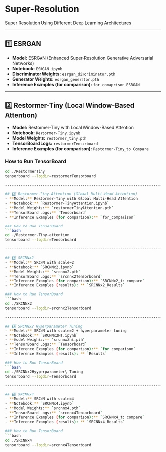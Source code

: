 # Super-Resolution
Super Resolution Using Different Deep Learning Architectures

-----------------------------------------------------------------------------------

## 1️⃣ ESRGAN
- **Model:** ESRGAN (Enhanced Super-Resolution Generative Adversarial Networks)  
- **Notebook:** `ESRGAN.ipynb`  
- **Discriminator Weights:** `esrgan_discriminator.pth`  
- **Generator Weights:** `esrgan_generator.pth`  
- **Inference Examples (for comparison):** `for_comaprison_ESRGAN`

-----------------------------------------------------------------------------------

## 2️⃣ Restormer-Tiny (Local Window-Based Attention)
- **Model:** Restormer-Tiny with Local Window-Based Attention  
- **Notebook:** `Restormer-Tiny.ipynb`  
- **Model Weights:** `restormer_tiny.pth`  
- **TensorBoard Logs:** `restormerTensorboard`  
- **Inference Examples (for comparison):** `Restormer-Tiny_to Compare`

### How to Run TensorBoard
```bash
cd ./RestormerTiny
tensorboard --logdir=restormerTensorboard

-----------------------------------------------------------------------------------

## 3️⃣ Restormer-Tiny-Attention (Global Multi-Head Attention)
- **Model:** Restormer-Tiny with Global Multi-Head Attention  
- **Notebook:** `Restormer-TinyAttention.ipynb`  
- **Model Weights:** `restormerTinyAttention.pth`  
- **TensorBoard Logs:** `Tensorboard`  
- **Inference Examples (for comparison):** `for_comparison`

### How to Run TensorBoard
```bash
cd ./Restormer-Tiny-attention
tensorboard --logdir=Tensorboard

-----------------------------------------------------------------------------------

## 4️⃣ SRCNNx2
- **Model:** SRCNN with scale=2  
- **Notebook:** `SRCNNx2.ipynb`  
- **Model Weights:** `srcnnx2.pth`  
- **TensorBoard Logs:** `srcnnx2Tensorboard`  
- **Inference Examples (for comparison):** `SRCNNx2_to compare`
- **Inference Examples (results): ** `SRCNNx2_Results`

### How to Run TensorBoard
```bash
cd ./SRCNNx2
tensorboard --logdir=srcnnx2Tensorboard

-----------------------------------------------------------------------------------

## 5️⃣ SRCNNx2 Hyperparameter Tuning
- **Model:** SRCNN with scale=2 + hyperparameter tuning  
- **Notebook:** `SRCNNx2HT.ipynb`  
- **Model Weights:** `srcnnx2ht.pth`  
- **TensorBoard Logs:** `Tensorboard`  
- **Inference Examples (for comparison):** `for comparison`
- **Inference Examples (results): ** `Results`

### How to Run TensorBoard
```bash
cd ./SRCNNx2Hyyperparameter\ Tuning
tensorboard --logdir=Tensorboard

-----------------------------------------------------------------------------------

## 6️⃣ SRCNNx4
- **Model:** SRCNN with scale=4  
- **Notebook:** `SRCNNx4.ipynb`  
- **Model Weights:** `srcnnx4.pth`  
- **TensorBoard Logs:** `srcnnx4Tensorboard`  
- **Inference Examples (for comparison):** `SRCNNx4_to compare`
- **Inference Examples (results): ** `SRCNNx4_Results`

### How to Run TensorBoard
```bash
cd ./SRCNNx4
tensorboard --logdir=srcnnx4Tensorboard




